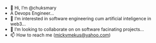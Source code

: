 - 👋 Hi, I’m @chuksmary
- A Devops Engineer...
- 👀 I’m interested in software engineering cum artificial inteligence in web3...
- 💞️ I’m looking to collaborate on on software facinating projects...
- 📫 How to reach me (mickymekus@yahoo.com)

<!---
chuksmary/chuksmary is a ✨ special ✨ repository because its `README.md` (this file) appears on your GitHub profile.
You can click the Preview link to take a look at your changes.
--->
